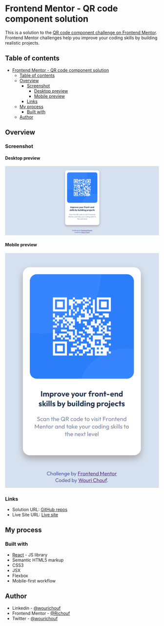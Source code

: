 # Frontend Mentor - QR code component solution

This is a solution to the [QR code component challenge on Frontend Mentor](https://www.frontendmentor.io/challenges/qr-code-component-iux_sIO_H). Frontend Mentor challenges help you improve your coding skills by building realistic projects.

## Table of contents

- [Frontend Mentor - QR code component solution](#frontend-mentor---qr-code-component-solution)
  - [Table of contents](#table-of-contents)
  - [Overview](#overview)
    - [Screenshot](#screenshot)
      - [Desktop preview](#desktop-preview)
      - [Mobile preview](#mobile-preview)
    - [Links](#links)
  - [My process](#my-process)
    - [Built with](#built-with)
  - [Author](#author)

## Overview

### Screenshot

#### Desktop preview

![Desktop preview](./src/images/screenshot/desktop.png)

#### Mobile preview

![Mobile preview](./src/images/screenshot/mobile.png)

### Links

- Solution URL: [GitHub repos](https://github.com/Richouf95/QR_Component)
- Live Site URL: [Live site](https://your-live-site-url.com)

## My process

### Built with

- [React](https://reactjs.org/) - JS library
- Semantic HTML5 markup
- CSS3
- JSX
- Flexbox
- Mobile-first workflow

## Author

- Linkedin - [@wourichouf](https://www.linkedin.com/in/wourichouf)
- Frontend Mentor - [@Richouf](https://www.frontendmentor.io/profile/Richouf95)
- Twitter - [@wourichouf](https://twitter.com/wourichouf)
